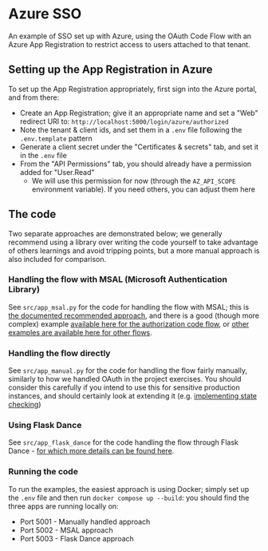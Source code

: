 # Azure SSO

An example of SSO set up with Azure, using the OAuth Code Flow with an Azure App Registration to restrict access to users attached to that tenant.

## Setting up the App Registration in Azure
To set up the App Registration appropriately, first sign into the Azure portal, and from there:
* Create an App Registration; give it an appropriate name and set a "Web" redirect URI to: `http://localhost:5000/login/azure/authorized`
* Note the tenant & client ids, and set them in a `.env` file following the `.env.template` pattern
* Generate a client secret under the "Certificates & secrets" tab, and set it in the `.env` file
* From the "API Permissions" tab, you should already have a permission added for "User.Read"
  * We will use this permission for now (through the `AZ_API_SCOPE` environment variable). If you need others, you can adjust them here

## The code
Two separate approaches are demonstrated below; we generally recommend using a library over writing the code yourself to take advantage of others learnings and avoid tripping points, but a more manual approach is also included for comparison.

### Handling the flow with MSAL (Microsoft Authentication Library)
See `src/app_msal.py` for the code for handling the flow with MSAL; this is [the documented recommended approach](https://github.com/Azure-Samples/ms-identity-python-webapp/), and there is a good (though more complex) example [available here for the authorization code flow](https://github.com/Azure-Samples/ms-identity-python-webapp/), or [other examples are available here for other flows](https://github.com/AzureAD/microsoft-authentication-library-for-python). 

### Handling the flow directly
See `src/app_manual.py` for the code for handling the flow fairly manually, similarly to how we handled OAuth in the project exercises. You should consider this carefully if you intend to use this for sensitive production instances, and should certainly look at extending it (e.g. [implementing state checking](https://medium.com/@alysachan830/the-basics-of-oauth-2-0-authorization-code-implicit-flow-state-and-pkce-ed95d3478e1c))

### Using Flask Dance
See `src/app_flask_dance` for the code handling the flow through Flask Dance - [for which more details can be found here](https://flask-dance.readthedocs.io/en/v1.0.0/quickstarts/azure.html).

### Running the code
To run the examples, the easiest approach is using Docker; simply set up the `.env` file and then run `docker compose up --build`: you should find the three apps are running locally on:
* Port 5001 - Manually handled approach
* Port 5002 - MSAL approach
* Port 5003 - Flask Dance approach